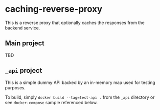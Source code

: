# caching-reverse-proxy

This is a reverse proxy that optionally caches the responses from the backend service.


## Main project

TBD

## `_api` project

This is a simple dummy API backed by an in-memory map used for testing purposes.

To build, simply `docker build --tag=test-api .` from the `_api` directory or see `docker-compose` sample referenced below.